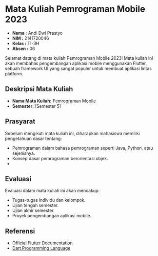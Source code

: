 # Mata Kuliah Pemrograman Mobile 2023

- **Nama  :** Andi Dwi Prastyo
- **NIM   :** 2141720046
- **Kelas :** TI-3H
- **Absen :** 06 

Selamat datang di mata kuliah Pemrograman Mobile 2023! Mata kuliah ini akan membahas pengembangan aplikasi mobile menggunakan Flutter, sebuah framework UI yang sangat populer untuk membuat aplikasi lintas platform.

## Deskripsi Mata Kuliah

- **Nama Mata Kuliah:** Pemrograman Mobile
- **Semester:** [Semester 5]

## Prasyarat

Sebelum mengikuti mata kuliah ini, diharapkan mahasiswa memiliki pengetahuan dasar tentang:

- Pemrograman dalam bahasa pemrograman seperti Java, Python, atau sejenisnya.
- Konsep dasar pemrograman berorientasi objek.
- 
## Evaluasi

Evaluasi dalam mata kuliah ini akan mencakup:

- Tugas-tugas individu dan kelompok.
- Ujian tengah semester.
- Ujian akhir semester.
- Proyek pengembangan aplikasi mobile.

## Referensi

- [Official Flutter Documentation](https://flutter.dev/docs)
- [Dart Programming Language](https://dart.dev/guides)
